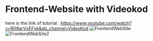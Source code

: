 # Frontend-Website with Videokod
here is the link of tutorial :
https://www.youtube.com/watch?v=R08arVvEFxk&ab_channel=VideoKod
![FrontendWebSite](https://user-images.githubusercontent.com/74265465/149151831-f370d286-d9cf-44d1-9c10-b5bd33fc165e.png)
![FrontendWebSite2](https://user-images.githubusercontent.com/74265465/149151859-917f864c-302f-4a6c-85a2-c1b2afbe9a3f.png)
